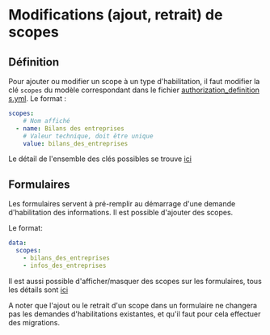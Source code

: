# Modifications (ajout, retrait) de scopes

## Définition

Pour ajouter ou modifier un scope à un type d'habilitation, il faut modifier la
clé `scopes` du modèle correspondant dans le fichier [authorization\_definition
s.yml](../config/authorization_definitions.yml). Le format :


```yaml
scopes:
    # Nom affiché
  - name: Bilans des entreprises
    # Valeur technique, doit être unique
    value: bilans_des_entreprises
```

Le détail de l'ensemble des clés possibles se trouve [ici](new_provider.md#configuration-du-authorizationdefinition)

## Formulaires

Les formulaires servent à pré-remplir au démarrage d'une demande d'habilitation
des informations. Il est possible d'ajouter des scopes.

Le format:

```yaml
data:
  scopes:
    - bilans_des_entreprises
    - infos_des_entreprises
```

Il est aussi possible d'afficher/masquer des scopes sur les formulaires, tous
les détails sont [ici](https://github.com/etalab/data_pass/blob/develop/docs/new_provider.md#configuration-du-authorizationrequestform)

A noter que l'ajout ou le retrait d'un scope dans un formulaire ne changera pas
les demandes d'habilitations existantes, et qu'il faut pour cela effectuer des
migrations.
